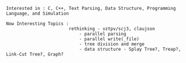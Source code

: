     Interested in : C, C++, Text Parsing, Data Structure, Programming Language, and Simulation
    
    Now Interesting Topics : 
                            rethinking - vztpv/scj3, claujson
                                - parallel parsing
                                - parallel write(_file)
                                - tree division and merge
                                - data structure - Splay Tree?, Treap?, Link-Cut Tree?, Graph?
                                
